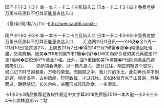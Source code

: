 国产卡1卡2 卡3卡
新一本卡一卡二卡三乱码入口
日本一卡二卡3卡四卡免费老狼
万里长征黑料不打烊正能量直达入口


《最/新/观/看/入/口👉http://wencao66.com》--

国产卡1卡2 卡3卡
新一本卡一卡二卡三乱码入口
日本一卡二卡3卡四卡免费老狼
万里长征黑料不打烊正能量直达入口
　　汇通网11月11日讯——?H現�金?r周一(11月10日)急跌逾2%，上周五(11月7日)�得的14??月?碜畲�稳�q幅遭回吐殆盡，交易商稱，因美�?Πl布的就?I市?鰻�r指?�LMCI)向好引發的美元再度走??走?菔峭�右悦涝??r黃金?r格。此外，油?r重挫和美?墒猩�P也削弱黃金的避險吸引力。
　　奶奶领会满足，以一颗凡是心，应付过往，明显洞察这个寰球，经心记下时节的替换，万物的荣衰。而回顾之中，我儿时的乐土，此刻再也寻不到踪迹，柳岸溪亭，古树嬉闹，短短数载，才过几秋。却如体验万水千山普遍，静静而过，静静惦记，长久余味，进而形成阵阵欣幸，一生清欢。





卡1卡2卡3精品推荐老狼软件最近中文字幕2018免费版2019一本大道一卡2卡三卡4卡仙踪林浪潮a∨二站
